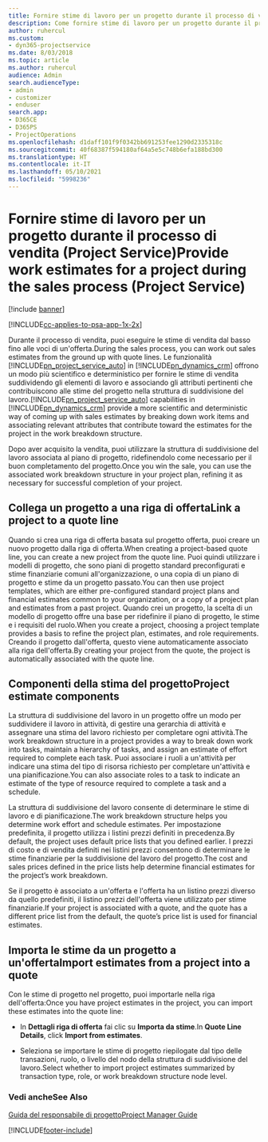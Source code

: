 ```yaml
---
title: Fornire stime di lavoro per un progetto durante il processo di vendita
description: Come fornire stime di lavoro per un progetto durante il processo di vendita in Project Service
author: ruhercul
ms.custom:
- dyn365-projectservice
ms.date: 8/03/2018
ms.topic: article
ms.author: ruhercul
audience: Admin
search.audienceType:
- admin
- customizer
- enduser
search.app:
- D365CE
- D365PS
- ProjectOperations
ms.openlocfilehash: d1daff101f9f0342bb691253fee1290d2335318c
ms.sourcegitcommit: 40f68387f594180af64a5e5c748b6efa188bd300
ms.translationtype: HT
ms.contentlocale: it-IT
ms.lasthandoff: 05/10/2021
ms.locfileid: "5998236"
---
```

# <a name="provide-work-estimates-for-a-project-during-the-sales-process-project-service"></a><span data-ttu-id="a889d-103">Fornire stime di lavoro per un progetto durante il processo di vendita (Project Service)</span><span class="sxs-lookup"><span data-stu-id="a889d-103">Provide work estimates for a project during the sales process (Project Service)</span></span>

[!include [banner](../includes/psa-now-project-operations.md)]

[!INCLUDE[cc-applies-to-psa-app-1x-2x](../includes/cc-applies-to-psa-app-1x-2x.md)]

<span data-ttu-id="a889d-104">Durante il processo di vendita, puoi eseguire le stime di vendita dal basso fino alle voci di un'offerta.</span><span class="sxs-lookup"><span data-stu-id="a889d-104">During the sales process, you can work out sales estimates from the ground up with quote lines.</span></span> <span data-ttu-id="a889d-105">Le funzionalità [!INCLUDE[pn_project_service_auto](../includes/pn-project-service-auto.md)] in [!INCLUDE[pn_dynamics_crm](../includes/pn-dynamics-crm.md)] offrono un modo più scientifico e deterministico per fornire le stime di vendita suddividendo gli elementi di lavoro e associando gli attributi pertinenti che contribuiscono alle stime del progetto nella struttura di suddivisione del lavoro.</span><span class="sxs-lookup"><span data-stu-id="a889d-105">[!INCLUDE[pn_project_service_auto](../includes/pn-project-service-auto.md)] capabilities in [!INCLUDE[pn_dynamics_crm](../includes/pn-dynamics-crm.md)] provide a more scientific and deterministic way of coming up with sales estimates by breaking down work items and associating relevant attributes that contribute toward the estimates for the project in the work breakdown structure.</span></span>  
  
 <span data-ttu-id="a889d-106">Dopo aver acquisito la vendita, puoi utilizzare la struttura di suddivisione del lavoro associata al piano di progetto, ridefinendolo come necessario per il buon completamento del progetto.</span><span class="sxs-lookup"><span data-stu-id="a889d-106">Once you win the sale, you can use the associated work breakdown structure in your project plan, refining it as necessary for successful completion of your project.</span></span>  
  
## <a name="link-a-project-to-a-quote-line"></a><span data-ttu-id="a889d-107">Collega un progetto a una riga di offerta</span><span class="sxs-lookup"><span data-stu-id="a889d-107">Link a project to a quote line</span></span>  
 <span data-ttu-id="a889d-108">Quando si crea una riga di offerta basata sul progetto offerta, puoi creare un nuovo progetto dalla riga di offerta.</span><span class="sxs-lookup"><span data-stu-id="a889d-108">When creating a project-based quote line, you can create a new project from the quote line.</span></span> <span data-ttu-id="a889d-109">Puoi quindi utilizzare i modelli di progetto, che sono piani di progetto standard preconfigurati e stime finanziarie comuni all'organizzazione, o una copia di un piano di progetto e stime da un progetto passato.</span><span class="sxs-lookup"><span data-stu-id="a889d-109">You can then use project templates, which are either pre-configured standard project plans and financial estimates common to your organization, or a copy of a project plan and estimates from a past project.</span></span> <span data-ttu-id="a889d-110">Quando crei un progetto, la scelta di un modello di progetto offre una base per ridefinire il piano di progetto, le stime e i requisiti del ruolo.</span><span class="sxs-lookup"><span data-stu-id="a889d-110">When you create a project, choosing a project template provides a basis to refine the project plan, estimates, and role requirements.</span></span> <span data-ttu-id="a889d-111">Creando il progetto dall'offerta, questo viene automaticamente associato alla riga dell'offerta.</span><span class="sxs-lookup"><span data-stu-id="a889d-111">By creating your project from the quote, the project is automatically associated with the quote line.</span></span>  
  
## <a name="project-estimate-components"></a><span data-ttu-id="a889d-112">Componenti della stima del progetto</span><span class="sxs-lookup"><span data-stu-id="a889d-112">Project estimate components</span></span>  
 <span data-ttu-id="a889d-113">La struttura di suddivisione del lavoro in un progetto offre un modo per suddividere il lavoro in attività, di gestire una gerarchia di attività e assegnare una stima del lavoro richiesto per completare ogni attività.</span><span class="sxs-lookup"><span data-stu-id="a889d-113">The work breakdown structure in a project provides a way to break down work into tasks, maintain a hierarchy of tasks, and assign an estimate of effort required to complete each task.</span></span> <span data-ttu-id="a889d-114">Puoi associare i ruoli a un'attività per indicare una stima del tipo di risorsa richiesto per completare un'attività e una pianificazione.</span><span class="sxs-lookup"><span data-stu-id="a889d-114">You can also associate roles to a task to indicate an estimate of the type of resource required to complete a task and a schedule.</span></span>  
  
 <span data-ttu-id="a889d-115">La struttura di suddivisione del lavoro consente di determinare le stime di lavoro e di pianificazione.</span><span class="sxs-lookup"><span data-stu-id="a889d-115">The work breakdown structure helps you determine work effort and schedule estimates.</span></span> <span data-ttu-id="a889d-116">Per impostazione predefinita, il progetto utilizza i listini prezzi definiti in precedenza.</span><span class="sxs-lookup"><span data-stu-id="a889d-116">By default, the project uses default price lists that you defined earlier.</span></span> <span data-ttu-id="a889d-117">I prezzi di costo e di vendita definiti nei listini prezzi consentono di determinare le stime finanziarie per la suddivisione del lavoro del progetto.</span><span class="sxs-lookup"><span data-stu-id="a889d-117">The cost and sales prices defined in the price lists help determine financial estimates for the project’s work breakdown.</span></span>  
  
 <span data-ttu-id="a889d-118">Se il progetto è associato a un'offerta e l'offerta ha un listino prezzi diverso da quello predefiniti, il listino prezzi dell'offerta viene utilizzato per stime finanziarie.</span><span class="sxs-lookup"><span data-stu-id="a889d-118">If your project is associated with a quote, and the quote has a different price list from the default, the quote’s price list is used for financial estimates.</span></span>  
  
## <a name="import-estimates-from-a-project-into-a-quote"></a><span data-ttu-id="a889d-119">Importa le stime da un progetto a un'offerta</span><span class="sxs-lookup"><span data-stu-id="a889d-119">Import estimates from a project into a quote</span></span>  
 <span data-ttu-id="a889d-120">Con le stime di progetto nel progetto, puoi importarle nella riga dell'offerta:</span><span class="sxs-lookup"><span data-stu-id="a889d-120">Once you have project estimates in the project, you can import these estimates into the quote line:</span></span>  
  
-   <span data-ttu-id="a889d-121">In **Dettagli riga di offerta** fai clic su **Importa da stime**.</span><span class="sxs-lookup"><span data-stu-id="a889d-121">In **Quote Line Details**, click **Import from estimates**.</span></span> 

-   <span data-ttu-id="a889d-122">Seleziona se importare le stime di progetto riepilogate dal tipo delle transazioni, ruolo, o livello del nodo della struttura di suddivisione del lavoro.</span><span class="sxs-lookup"><span data-stu-id="a889d-122">Select whether to import project estimates summarized by transaction type, role, or work breakdown structure node level.</span></span>  
  
### <a name="see-also"></a><span data-ttu-id="a889d-123">Vedi anche</span><span class="sxs-lookup"><span data-stu-id="a889d-123">See Also</span></span>  
 [<span data-ttu-id="a889d-124">Guida del responsabile di progetto</span><span class="sxs-lookup"><span data-stu-id="a889d-124">Project Manager Guide</span></span>](../psa/project-manager-guide.md)


[!INCLUDE[footer-include](../includes/footer-banner.md)]